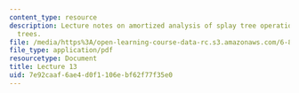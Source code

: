 ```yaml
---
content_type: resource
description: Lecture notes on amortized analysis of splay tree operations and dynamics
  trees.
file: /media/https%3A/open-learning-course-data-rc.s3.amazonaws.com/6-854j-advanced-algorithms-fall-2008/7e92caaf6ae4d0f1106ebf62f77f35e0_lect10_29.pdf
file_type: application/pdf
resourcetype: Document
title: Lecture 13
uid: 7e92caaf-6ae4-d0f1-106e-bf62f77f35e0
---
```

